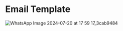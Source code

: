 # Email Template
![WhatsApp Image 2024-07-20 at 17 59 17_3cab9484](https://github.com/user-attachments/assets/6caa345c-a550-4235-ba4c-2618e6ac5fe7)
